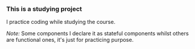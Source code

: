 ### This is a studying project

I practice coding while studying the course.

_Note:_ Some components I declare it as stateful components whilst others are functional ones, it's just for practicing purpose.
